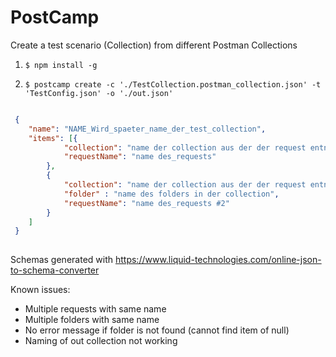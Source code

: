 # PostCamp
Create a test scenario (Collection) from different Postman Collections


1. ``` $ npm install -g ```

2. ``` $ postcamp create -c './TestCollection.postman_collection.json' -t 'TestConfig.json' -o './out.json' ```
    
    
``` json

 {
 	"name": "NAME_Wird_spaeter_name_der_test_collection",
 	"items": [{
 			"collection": "name der collection aus der der request entnommen wird",
 			"requestName": "name des_requests"
 		},
 		{
 			"collection": "name der collection aus der der request entnommen wird #2",
 			"folder" : "name des folders in der collection",
 			"requestName": "name des_requests #2"
 		}
 	]
 }
 
```


Schemas generated with 
https://www.liquid-technologies.com/online-json-to-schema-converter


Known issues:

- Multiple requests with same name
- Multiple folders with same name
- No error message if folder is not found (cannot find item of null) 
- Naming of out collection not working
